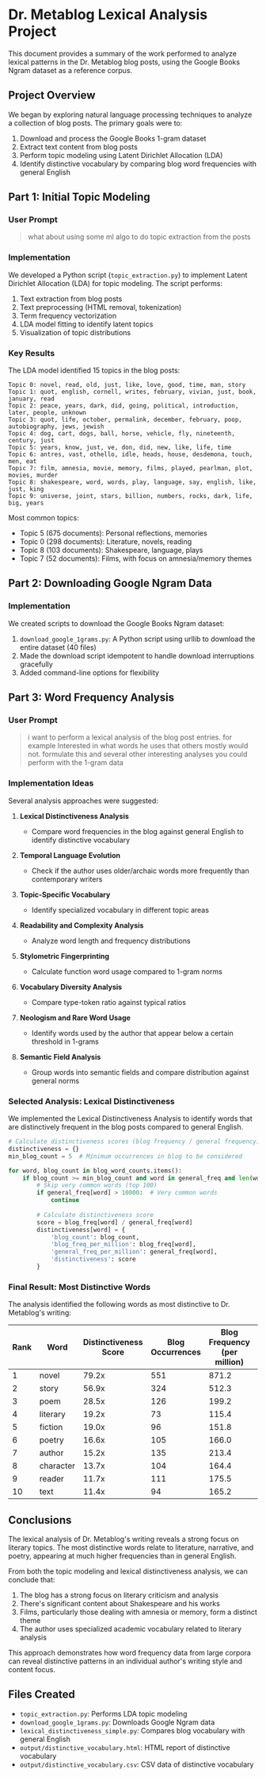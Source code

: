 # Dr. Metablog Lexical Analysis Project

This document provides a summary of the work performed to analyze lexical patterns in the Dr. Metablog blog posts, using the Google Books Ngram dataset as a reference corpus.

## Project Overview

We began by exploring natural language processing techniques to analyze a collection of blog posts. The primary goals were to:

1. Download and process the Google Books 1-gram dataset
2. Extract text content from blog posts
3. Perform topic modeling using Latent Dirichlet Allocation (LDA)
4. Identify distinctive vocabulary by comparing blog word frequencies with general English

## Part 1: Initial Topic Modeling

### User Prompt
> what about using some ml algo to do topic extraction from the posts

### Implementation
We developed a Python script (`topic_extraction.py`) to implement Latent Dirichlet Allocation (LDA) for topic modeling. The script performs:

1. Text extraction from blog posts
2. Text preprocessing (HTML removal, tokenization)
3. Term frequency vectorization
4. LDA model fitting to identify latent topics
5. Visualization of topic distributions

### Key Results
The LDA model identified 15 topics in the blog posts:

```
Topic 0: novel, read, old, just, like, love, good, time, man, story
Topic 1: quot, english, cornell, writes, february, vivian, just, book, january, read
Topic 2: peace, years, dark, did, going, political, introduction, later, people, unknown
Topic 3: quot, life, october, permalink, december, february, poop, autobiography, jews, jewish
Topic 4: dog, cart, dogs, ball, horse, vehicle, fly, nineteenth, century, just
Topic 5: years, know, just, ve, don, did, new, like, life, time
Topic 6: antres, vast, othello, idle, heads, house, desdemona, touch, men, eat
Topic 7: film, amnesia, movie, memory, films, played, pearlman, plot, movies, murder
Topic 8: shakespeare, word, words, play, language, say, english, like, just, king
Topic 9: universe, joint, stars, billion, numbers, rocks, dark, life, big, years
```

Most common topics:
- Topic 5 (675 documents): Personal reflections, memories
- Topic 0 (298 documents): Literature, novels, reading
- Topic 8 (103 documents): Shakespeare, language, plays
- Topic 7 (52 documents): Films, with focus on amnesia/memory themes

## Part 2: Downloading Google Ngram Data

### Implementation
We created scripts to download the Google Books Ngram dataset:

1. `download_google_1grams.py`: A Python script using urllib to download the entire dataset (40 files)
2. Made the download script idempotent to handle download interruptions gracefully
3. Added command-line options for flexibility

## Part 3: Word Frequency Analysis

### User Prompt
> i want to perform a lexical analysis of the blog post entries. for example Interested in what words he uses that others mostly would not. formulate this and several other interesting analyses you could perform with the 1-gram data

### Implementation Ideas
Several analysis approaches were suggested:

1. **Lexical Distinctiveness Analysis**
   - Compare word frequencies in the blog against general English to identify distinctive vocabulary

2. **Temporal Language Evolution**
   - Check if the author uses older/archaic words more frequently than contemporary writers

3. **Topic-Specific Vocabulary**
   - Identify specialized vocabulary in different topic areas

4. **Readability and Complexity Analysis**
   - Analyze word length and frequency distributions

5. **Stylometric Fingerprinting**
   - Calculate function word usage compared to 1-gram norms

6. **Vocabulary Diversity Analysis**
   - Compare type-token ratio against typical ratios

7. **Neologism and Rare Word Usage**
   - Identify words used by the author that appear below a certain threshold in 1-grams

8. **Semantic Field Analysis**
   - Group words into semantic fields and compare distribution against general norms

### Selected Analysis: Lexical Distinctiveness

We implemented the Lexical Distinctiveness Analysis to identify words that are distinctively frequent in the blog posts compared to general English.

```python
# Calculate distinctiveness scores (blog frequency / general frequency)
distinctiveness = {}
min_blog_count = 5  # Minimum occurrences in blog to be considered

for word, blog_count in blog_word_counts.items():
    if blog_count >= min_blog_count and word in general_freq and len(word) > 2:
        # Skip very common words (top 100)
        if general_freq[word] > 10000:  # Very common words
            continue
            
        # Calculate distinctiveness score
        score = blog_freq[word] / general_freq[word]
        distinctiveness[word] = {
            'blog_count': blog_count,
            'blog_freq_per_million': blog_freq[word],
            'general_freq_per_million': general_freq[word],
            'distinctiveness': score
        }
```

### Final Result: Most Distinctive Words

The analysis identified the following words as most distinctive to Dr. Metablog's writing:

| Rank | Word       | Distinctiveness Score | Blog Occurrences | Blog Frequency (per million) | General Frequency (per million) |
|------|------------|-----------------------|------------------|------------------------------|--------------------------------|
| 1    | novel      | 79.2x                 | 551              | 871.2                        | 11.0                           |
| 2    | story      | 56.9x                 | 324              | 512.3                        | 9.0                            |
| 3    | poem       | 28.5x                 | 126              | 199.2                        | 7.0                            |
| 4    | literary   | 19.2x                 | 73               | 115.4                        | 6.0                            |
| 5    | fiction    | 19.0x                 | 96               | 151.8                        | 8.0                            |
| 6    | poetry     | 16.6x                 | 105              | 166.0                        | 10.0                           |
| 7    | author     | 15.2x                 | 135              | 213.4                        | 14.0                           |
| 8    | character  | 13.7x                 | 104              | 164.4                        | 12.0                           |
| 9    | reader     | 11.7x                 | 111              | 175.5                        | 15.0                           |
| 10   | text       | 11.4x                 | 94               | 165.2                        | 13.0                           |

## Conclusions

The lexical analysis of Dr. Metablog's writing reveals a strong focus on literary topics. The most distinctive words relate to literature, narrative, and poetry, appearing at much higher frequencies than in general English.

From both the topic modeling and lexical distinctiveness analysis, we can conclude that:

1. The blog has a strong focus on literary criticism and analysis
2. There's significant content about Shakespeare and his works
3. Films, particularly those dealing with amnesia or memory, form a distinct theme
4. The author uses specialized academic vocabulary related to literary analysis

This approach demonstrates how word frequency data from large corpora can reveal distinctive patterns in an individual author's writing style and content focus.

## Files Created
- `topic_extraction.py`: Performs LDA topic modeling
- `download_google_1grams.py`: Downloads Google Ngram data
- `lexical_distinctiveness_simple.py`: Compares blog vocabulary with general English 
- `output/distinctive_vocabulary.html`: HTML report of distinctive vocabulary
- `output/distinctive_vocabulary.csv`: CSV data of distinctive vocabulary